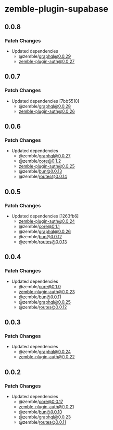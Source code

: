 # zemble-plugin-supabase

## 0.0.8

### Patch Changes

- Updated dependencies
  - @zemble/graphql@0.0.29
  - zemble-plugin-auth@0.0.27

## 0.0.7

### Patch Changes

- Updated dependencies [7bb5510]
  - @zemble/graphql@0.0.28
  - zemble-plugin-auth@0.0.26

## 0.0.6

### Patch Changes

- Updated dependencies
  - @zemble/graphql@0.0.27
  - @zemble/core@0.1.2
  - zemble-plugin-auth@0.0.25
  - @zemble/bun@0.0.13
  - @zemble/routes@0.0.14

## 0.0.5

### Patch Changes

- Updated dependencies [1263fb6]
  - zemble-plugin-auth@0.0.24
  - @zemble/core@0.1.1
  - @zemble/graphql@0.0.26
  - @zemble/bun@0.0.12
  - @zemble/routes@0.0.13

## 0.0.4

### Patch Changes

- Updated dependencies
  - @zemble/core@0.1.0
  - zemble-plugin-auth@0.0.23
  - @zemble/bun@0.0.11
  - @zemble/graphql@0.0.25
  - @zemble/routes@0.0.12

## 0.0.3

### Patch Changes

- Updated dependencies
  - @zemble/graphql@0.0.24
  - zemble-plugin-auth@0.0.22

## 0.0.2

### Patch Changes

- Updated dependencies
  - @zemble/core@0.0.17
  - zemble-plugin-auth@0.0.21
  - @zemble/bun@0.0.10
  - @zemble/graphql@0.0.23
  - @zemble/routes@0.0.11
